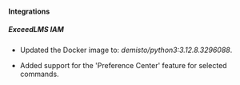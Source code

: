 
#### Integrations

##### ExceedLMS IAM
- Updated the Docker image to: *demisto/python3:3.12.8.3296088*.

- Added support for the 'Preference Center' feature for selected commands.
